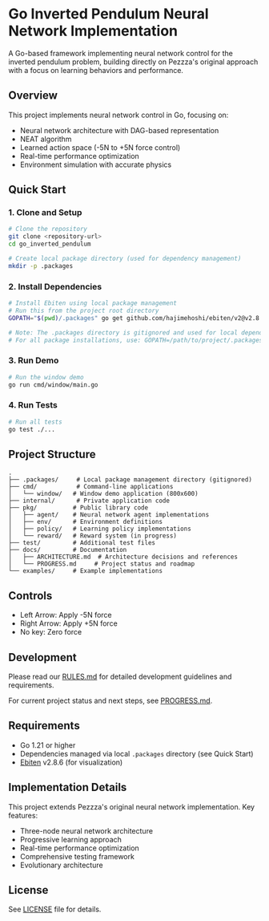 # Go Inverted Pendulum Neural Network Implementation

A Go-based framework implementing neural network control for the inverted pendulum problem, building directly on Pezzza's original approach with a focus on learning behaviors and performance.

## Overview
This project implements neural network control in Go, focusing on:
- Neural network architecture with DAG-based representation
- NEAT algorithm
- Learned action space (-5N to +5N force control)
- Real-time performance optimization
- Environment simulation with accurate physics

## Quick Start

### 1. Clone and Setup
```bash
# Clone the repository
git clone <repository-url>
cd go_inverted_pendulum

# Create local package directory (used for dependency management)
mkdir -p .packages
```

### 2. Install Dependencies
```bash
# Install Ebiten using local package management
# Run this from the project root directory
GOPATH="$(pwd)/.packages" go get github.com/hajimehoshi/ebiten/v2@v2.8.6

# Note: The .packages directory is gitignored and used for local dependency management
# For all package installations, use: GOPATH=/path/to/project/.packages go get <package>
```

### 3. Run Demo
```bash
# Run the window demo
go run cmd/window/main.go
```

### 4. Run Tests
```bash
# Run all tests
go test ./...
```

## Project Structure
```
.
├── .packages/     # Local package management directory (gitignored)
├── cmd/           # Command-line applications
│   └── window/   # Window demo application (800x600)
├── internal/      # Private application code
├── pkg/          # Public library code
│   ├── agent/    # Neural network agent implementations
│   ├── env/      # Environment definitions
│   ├── policy/   # Learning policy implementations
│   └── reward/   # Reward system (in progress)
├── test/         # Additional test files
├── docs/         # Documentation
│   ├── ARCHITECTURE.md  # Architecture decisions and references
│   └── PROGRESS.md     # Project status and roadmap
└── examples/     # Example implementations
```

## Controls
- Left Arrow: Apply -5N force
- Right Arrow: Apply +5N force
- No key: Zero force

## Development
Please read our [RULES.md](RULES.md) for detailed development guidelines and requirements.

For current project status and next steps, see [PROGRESS.md](docs/PROGRESS.md).

## Requirements
- Go 1.21 or higher
- Dependencies managed via local `.packages` directory (see Quick Start)
- [Ebiten](https://github.com/hajimehoshi/ebiten) v2.8.6 (for visualization)

## Implementation Details
This project extends Pezzza's original neural network implementation. Key features:
- Three-node neural network architecture
- Progressive learning approach
- Real-time performance optimization
- Comprehensive testing framework
- Evolutionary architecture

## License
See [LICENSE](LICENSE) file for details.